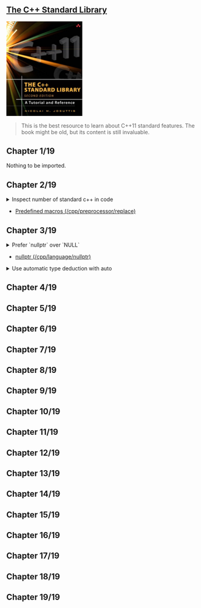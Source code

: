 ## [The C++ Standard Library](https://www.amazon.com/Standard-Library-Tutorial-Reference-2nd/dp/0321623215/ref=sr_1_1?crid=28YP859MQGBYP&keywords=9780321623218&qid=1661449744&sprefix=%2Caps%2C531&sr=8-1)
<img alt="9780321623218" src="../covers/9780321623218.jpg" width="200"/>

> This is the best resource to learn about C++11 standard features.
> The book might be old, but its content is still invaluable.

## Chapter 1/19

Nothing to be imported.

## Chapter 2/19

<details>
<summary>Inspect number of standard c++ in code</summary>

```cpp
#include <iostream>

int main()
{
    std::cout << "default compiler standard: " << __cplusplus << std::endl;
}
```
</details>

* [Predefined macros (/cpp/preprocessor/replace)](https://en.cppreference.com/w/cpp/preprocessor/replace#Predefined_macros "predefined macros")

## Chapter 3/19

<details>
<summary>Prefer `nullptr` over `NULL`</summary>

```cpp
int main()
{
    int *iptr = nullptr;
}
```
</details>

* [nullptr (/cpp/language/nullptr)](https://en.cppreference.com/w/cpp/language/nullptr "nullptr and std::nullptr_t")

<details>
<summary>Use automatic type deduction with auto</summary>

```cpp
auto i = 42;
auto u = 42U;
auto l = 42L;
auto ul = 42UL;
auto ll = 42LL;
auto ull = 42ULL;
auto d = 42.0;
auto ld = 42.0L;
```
</details>

## Chapter 4/19
## Chapter 5/19
## Chapter 6/19
## Chapter 7/19
## Chapter 8/19
## Chapter 9/19
## Chapter 10/19
## Chapter 11/19
## Chapter 12/19
## Chapter 13/19
## Chapter 14/19
## Chapter 15/19
## Chapter 16/19
## Chapter 17/19
## Chapter 18/19
## Chapter 19/19

